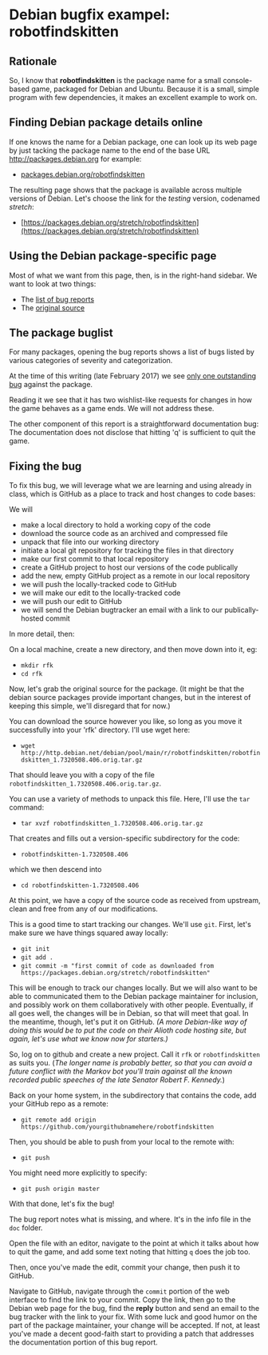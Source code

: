 
# Debian bugfix exampel: robotfindskitten

## Rationale 

So, I know that **robotfindskitten** is the package name for a small
console-based game, packaged for Debian and Ubuntu.  Because it is a small,
simple program with few dependencies, it makes an excellent example to work
on.

## Finding Debian package details online

If one knows the name for a Debian package, one can look up its web page by
just tacking the package name to the end of the base URL
http://packages.debian.org for example:

  * [packages.debian.org/robotfindskitten](http://packages.debian.org/robotfindskitten)

The resulting page shows that the package is available across multiple
versions of Debian.  Let's choose the link for the *testing* version,
codenamed *stretch*:

  * [https://packages.debian.org/stretch/robotfindskitten](https://packages.debian.org/stretch/robotfindskitten)

## Using the Debian package-specific page

Most of what we want from this page, then, is in the right-hand sidebar. We
want to look at two things:

  * The [list of bug reports](https://bugs.debian.org/robotfindskitten)
  * The [original source](http://http.debian.net/debian/pool/main/r/robotfindskitten/robotfindskitten_1.7320508.406.orig.tar.gz)

## The package buglist

For many packages, opening the bug reports shows a list of bugs listed by
various categories of severity and categorization.

At the time of this writing (late February 2017) we
see [only one outstanding bug](https://bugs.debian.org/cgi-bin/pkgreport.cgi?pkg=robotfindskitten;dist=unstable#_0_6_4) against the package.

Reading it we see that it has two wishlist-like requests for changes in how
the game behaves as a game ends.  We will not address these.  

The other component of this report is a straightforward documentation bug:
The documentation does not disclose that hitting 'q' is sufficient to quit
the game.

## Fixing the bug

To fix this bug, we will leverage what we are learning and using already in
class, which is GitHub as a place to track and host changes to code bases:

We will 
 
  * make a local directory to hold a working copy of the code  
  * download the source code as an archived and compressed file
  * unpack that file into our working directory
  * initiate a local git repository for tracking the files in that directory
  * make our first commit to that local repository
  * create a GitHub project to host our versions of the code publically
  * add the new, empty GitHub project as a remote in our local repository
  * we will push the locally-tracked code to GitHub
  * we will make our edit to the locally-tracked code
  * we will push our edit to GitHub
  * we will send the Debian bugtracker an email with a link to our publically-hosted commit

In more detail, then:

On a local machine, create a new directory, and then move down into it, eg:

  * `mkdir rfk`
  * `cd rfk`

Now, let's grab the original source for the package. (It might be that the
debian source packages provide important changes, but in the interest of
keeping this simple, we'll disregard that for now.)

You can download the source however you like, so long as you move it
successfully into your 'rfk' directory. I'll use wget here:

  * `wget http://http.debian.net/debian/pool/main/r/robotfindskitten/robotfindskitten_1.7320508.406.orig.tar.gz`

That should leave you with a copy of the file `robotfindskitten_1.7320508.406.orig.tar.gz`.

You can use a variety of methods to unpack this file. Here, I'll use the
`tar` command:

  * `tar xvzf robotfindskitten_1.7320508.406.orig.tar.gz`

That creates and fills out a version-specific subdirectory for the code:

  * `robotfindskitten-1.7320508.406`

which we then descend into

  * `cd robotfindskitten-1.7320508.406`

At this point, we have a copy of the source code as received from upstream,
clean and free from any of our modifications.

This is a good time to start tracking our changes. We'll use `git`. First,
let's make sure we have things squared away locally:

  * `git init`
  * `git add . `
  * `git commit -m "first commit of code as downloaded from https://packages.debian.org/stretch/robotfindskitten"`

This will be enough to track our changes locally. But we will also want to
be able to communicated them to the Debian package maintainer for inclusion,
and possibly work on them collaboratively with other people.  Eventually, if
all goes well, the changes will be in Debian, so that will meet that goal. 
In the meantime, though, let's put it on GitHub.  _(A more Debian-like way of
doing this would be to put the code on their Alioth code hosting site, but
again, let's use what we know now for starters.)_

So, log on to github and create a new project. Call it `rfk` or
`robotfindskitten` as suits you.  (_The longer name is probably better, so
that you can avoid a future conflict with the Markov bot you'll train
against all the known recorded public speeches of the late Senator Robert F. 
Kennedy._)

Back on your home system, in the subdirectory that contains the code, add your GitHub repo as a remote:

  * `git remote add origin https://github.com/yourgithubnamehere/robotfindskitten`

Then, you should be able to push from your local to the remote with:

  * `git push`

You might need more explicitly to specify:

  * `git push origin master`

With that done, let's fix the bug!

The bug report notes what is missing, and where. It's in the info file in
the `doc` folder.

Open the file with an editor, navigate to the point at which it talks about
how to quit the game, and add some text noting that hitting `q` does the job
too.

Then, once you've made the edit, commit your change, then push it to GitHub.

Navigate to GitHub, navigate through the `commit` portion of the web
interface to find the link to your commit.  Copy the link, then go to the
Debian web page for the bug, find the **reply** button and send an email to
the bug tracker with the link to your fix.  With some luck and good humor on
the part of the package maintainer, your change will be accepted.  If not,
at least you've made a decent good-faith start to providing a patch that
addresses the documentation portion of this bug report.

